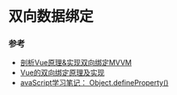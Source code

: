 # 双向数据绑定

### 参考

* [剖析Vue原理&实现双向绑定MVVM](https://segmentfault.com/a/1190000006599500)
* [Vue的双向绑定原理及实现](https://www.w3cplus.com/vue/vue-two-way-binding.html)
* [avaScript学习笔记： Object.defineProperty()](https://www.w3cplus.com/javascript/object-defineproperty.html)